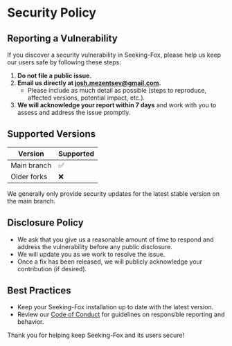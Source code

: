 # Security Policy

## Reporting a Vulnerability

If you discover a security vulnerability in Seeking-Fox, please help us keep our users safe by following these steps:

1. **Do not file a public issue.**
2. **Email us directly at josh.mezentsev@gmail.com.**
   - Please include as much detail as possible (steps to reproduce, affected versions, potential impact, etc.).
3. **We will acknowledge your report within 7 days** and work with you to assess and address the issue promptly.

## Supported Versions

| Version      | Supported          |
| ------------ | ----------------- |
| Main branch  | :white_check_mark: |
| Older forks  | :x:               |

We generally only provide security updates for the latest stable version on the main branch.

## Disclosure Policy

- We ask that you give us a reasonable amount of time to respond and address the vulnerability before any public disclosure.
- We will update you as we work to resolve the issue.
- Once a fix has been released, we will publicly acknowledge your contribution (if desired).

## Best Practices

- Keep your Seeking-Fox installation up to date with the latest version.
- Review our [Code of Conduct](CODE_OF_CONDUCT.md) for guidelines on responsible reporting and behavior.

Thank you for helping keep Seeking-Fox and its users secure!
